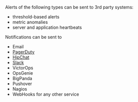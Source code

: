 Alerts of the following types can be sent to 3rd party systems:

  - threshold-based alerts
  - metric anomalies
  - server and application heartbeats

Notifications can be sent to

  - Email
  - [PagerDuty](Alerts---PagerDuty-Integration)
  - [HipChat](Alerts---HipChat-Integration)
  - [Slack](Alerts---Slack-Integration)
  - VictorOps
  - OpsGenie
  - BigPanda
  - Pushover
  - Nagios  
  - WebHooks for any other service
  
